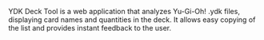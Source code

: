 YDK Deck Tool is a web application that analyzes Yu-Gi-Oh! .ydk files, displaying card names and quantities in the deck. It allows easy copying of the list and provides instant feedback to the user.
 
